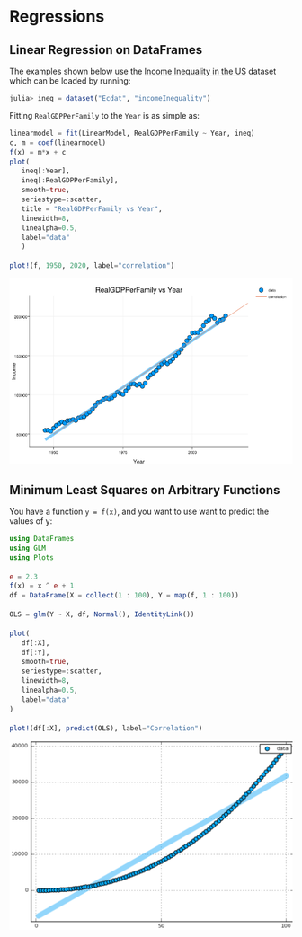 # Regressions

## Linear Regression on DataFrames

The examples shown below use the [Income Inequality in the US](https://vincentarelbundock.github.io/Rdatasets/doc/Ecdat/incomeInequality.html) dataset which can be loaded by running:
```julia
julia> ineq = dataset("Ecdat", "incomeInequality")
```

Fitting `RealGDPPerFamily` to the `Year` is as simple as:

```julia
linearmodel = fit(LinearModel, RealGDPPerFamily ~ Year, ineq)
c, m = coef(linearmodel)
f(x) = m*x + c
plot(
   ineq[:Year],
   ineq[:RealGDPPerFamily],
   smooth=true,
   seriestype=:scatter,
   title = "RealGDPPerFamily vs Year",
   linewidth=8,
   linealpha=0.5,
   label="data"
   )

plot!(f, 1950, 2020, label="correlation")
```

![Real GDP per Family vs Year](https://raw.githubusercontent.com/pranavtbhat/JuliaCookbook/master/media/linear_regression_ineq.png)

## Minimum Least Squares on Arbitrary Functions

You have a function `y = f(x)`, and you want to use want to predict the values of y:

```julia
using DataFrames
using GLM
using Plots

e = 2.3
f(x) = x ^ e + 1
df = DataFrame(X = collect(1 : 100), Y = map(f, 1 : 100))

OLS = glm(Y ~ X, df, Normal(), IdentityLink())

plot(
   df[:X],
   df[:Y],
   smooth=true,
   seriestype=:scatter,
   linewidth=8,
   linealpha=0.5,
   label="data"
)

plot!(df[:X], predict(OLS), label="Correlation")
```

![Lease squares estimate](https://raw.githubusercontent.com/pranavtbhat/JuliaCookbook/master/media/least_squares.png)
